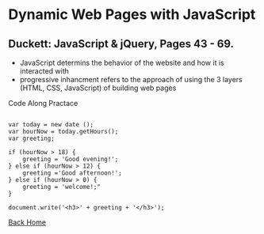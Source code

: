 # Dynamic Web Pages with JavaScript

## Duckett: JavaScript & jQuery, Pages 43 - 69.

- JavaScript determins the behavior of the website and how it is interacted with
- progressive inhancment refers to the approach of using the 3 layers (HTML, CSS, JavaScript) of building web pages

Code Along Practace
```

var today = new date ();
var hourNow = today.getHours();
var greeting;

if (hourNow > 18) {
    greeting = 'Good evening!';
} else if (hourNow > 12) {
    greeting ='Good afternoon!';
} else if (hourNow > 0) {
    greeting = 'welcome!;"  
}

document.write('<h3>' + greeting + '</h3>');
```






[Back Home](README.md)